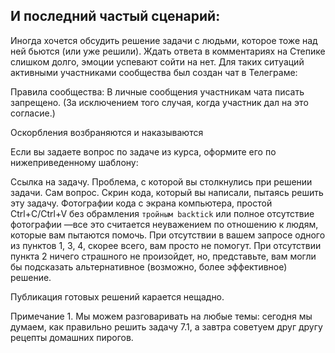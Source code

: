 ## И последний частый сценарий:

Иногда хочется обсудить решение задачи с людьми, которое тоже над ней бьются (или уже решили). 
Ждать ответа в комментариях на Степике слишком долго, эмоции успевают сойти на нет.
Для таких ситуаций активными участниками сообщества был создан чат в Телеграме:
[](https://t.me/pythonstepikchat)

Правила сообщества:
В личные сообщения участникам чата писать запрещено. (За исключением того случая, когда участник дал на это согласие.)

Оскорбления возбраняются и наказываются

Если вы задаете вопрос по задаче из курса, оформите его по нижеприведенному шаблону:

Ссылка на задачу.
Проблема, с которой вы столкнулись при решении задачи.
Сам вопрос.
Скрин кода, который вы написали, пытаясь решить эту задачу.
Фотографии кода с экрана компьютера, простой Ctrl+С/Ctrl+V без обрамления ```тройным backtick``` или полное отсутствие фотографии —все это считается неуважением по отношению к людям, которые вам пытаются помочь.
При отсутствии в вашем запросе одного из пунктов 1, 3, 4, скорее всего, вам просто не помогут.
При отсутствии пункта 2 ничего страшного не произойдет, но, представьте, вам могли бы подсказать альтернативное (возможно, более эффективное) решение.

Публикация готовых решений карается нещадно.

Примечание 1. Мы можем разговаривать на любые темы: сегодня мы думаем, как правильно решить задачу 7.1, а завтра советуем друг другу рецепты домашних пирогов.